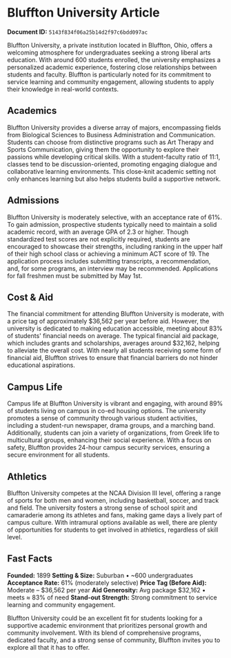 # Bluffton University Article

**Document ID:** `5143f834f06a25b14d2f97c6bdd097ac`

Bluffton University, a private institution located in Bluffton, Ohio, offers a welcoming atmosphere for undergraduates seeking a strong liberal arts education. With around 600 students enrolled, the university emphasizes a personalized academic experience, fostering close relationships between students and faculty. Bluffton is particularly noted for its commitment to service learning and community engagement, allowing students to apply their knowledge in real-world contexts.

## Academics
Bluffton University provides a diverse array of majors, encompassing fields from Biological Sciences to Business Administration and Communication. Students can choose from distinctive programs such as Art Therapy and Sports Communication, giving them the opportunity to explore their passions while developing critical skills. With a student-faculty ratio of 11:1, classes tend to be discussion-oriented, promoting engaging dialogue and collaborative learning environments. This close-knit academic setting not only enhances learning but also helps students build a supportive network.

## Admissions
Bluffton University is moderately selective, with an acceptance rate of 61%. To gain admission, prospective students typically need to maintain a solid academic record, with an average GPA of 2.3 or higher. Though standardized test scores are not explicitly required, students are encouraged to showcase their strengths, including ranking in the upper half of their high school class or achieving a minimum ACT score of 19. The application process includes submitting transcripts, a recommendation, and, for some programs, an interview may be recommended. Applications for fall freshmen must be submitted by May 1st.

## Cost & Aid
The financial commitment for attending Bluffton University is moderate, with a price tag of approximately $36,562 per year before aid. However, the university is dedicated to making education accessible, meeting about 83% of students' financial needs on average. The typical financial aid package, which includes grants and scholarships, averages around $32,162, helping to alleviate the overall cost. With nearly all students receiving some form of financial aid, Bluffton strives to ensure that financial barriers do not hinder educational aspirations.

## Campus Life
Campus life at Bluffton University is vibrant and engaging, with around 89% of students living on campus in co-ed housing options. The university promotes a sense of community through various student activities, including a student-run newspaper, drama groups, and a marching band. Additionally, students can join a variety of organizations, from Greek life to multicultural groups, enhancing their social experience. With a focus on safety, Bluffton provides 24-hour campus security services, ensuring a secure environment for all students.

## Athletics
Bluffton University competes at the NCAA Division III level, offering a range of sports for both men and women, including basketball, soccer, and track and field. The university fosters a strong sense of school spirit and camaraderie among its athletes and fans, making game days a lively part of campus culture. With intramural options available as well, there are plenty of opportunities for students to get involved in athletics, regardless of skill level.

## Fast Facts
**Founded:** 1899
**Setting & Size:** Suburban • ~600 undergraduates
**Acceptance Rate:** 61% (moderately selective)
**Price Tag (Before Aid):** Moderate – $36,562 per year
**Aid Generosity:** Avg package $32,162 • meets ≈ 83% of need
**Stand-out Strength:** Strong commitment to service learning and community engagement.

Bluffton University could be an excellent fit for students looking for a supportive academic environment that prioritizes personal growth and community involvement. With its blend of comprehensive programs, dedicated faculty, and a strong sense of community, Bluffton invites you to explore all that it has to offer.
